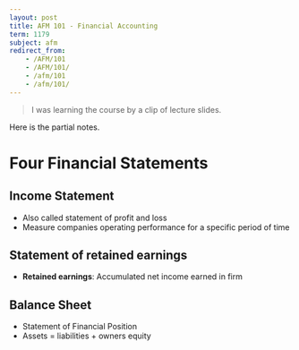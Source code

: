 ```yaml
---
layout: post
title: AFM 101 - Financial Accounting
term: 1179
subject: afm
redirect_from:
    - /AFM/101
    - /AFM/101/
    - /afm/101
    - /afm/101/
---
```


> I was learning the course by a clip of lecture slides.

Here is the partial notes.

# Four Financial Statements
## Income Statement
- Also called statement of profit and loss
- Measure companies operating performance for a specific period of time

## Statement of retained earnings
- **Retained earnings**: Accumulated net income earned in firm

## Balance Sheet
- Statement of Financial Position
- Assets = liabilities + owners equity
